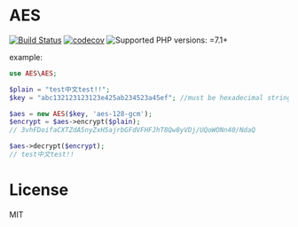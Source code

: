 
# AES

[![Build Status](https://travis-ci.org/chinawilon/aes.svg?branch=main)](https://travis-ci.org/chinawilon/aes)
[![codecov](https://codecov.io/gh/chinawilon/aes/branch/main/graph/badge.svg?token=DL98WPG4SM)](https://codecov.io/gh/chinawilon/aes)
![Supported PHP versions: =7.1+](https://img.shields.io/badge/php-7.1+-blue.svg)


example:
```php
use AES\AES;

$plain = "test中文test!!";
$key = "abc132123123123e425ab234523a45ef"; //must be hexadecimal string

$aes = new AES($key, 'aes-128-gcm');
$encrypt = $aes->encrypt($plain);
// 3vhFDoifaCXTZdA5nyZxH5ajrbGFdVFHFJhT8Qw8yVDj/UQoWONn40/NdaQ

$aes->decrypt($encrypt);
// test中文test!!
```

# License
MIT